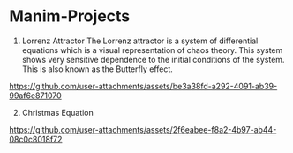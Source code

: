 # Manim-Projects

1. Lorrenz Attractor
The Lorrenz attractor is a system of differential equations which is a visual representation of chaos theory. This system shows very sensitive dependence to the initial conditions of the system. This is also known as the Butterfly effect.

https://github.com/user-attachments/assets/be3a38fd-a292-4091-ab39-99af6e871070

2. Christmas Equation
  
https://github.com/user-attachments/assets/2f6eabee-f8a2-4b97-ab44-08c0c8018f72

